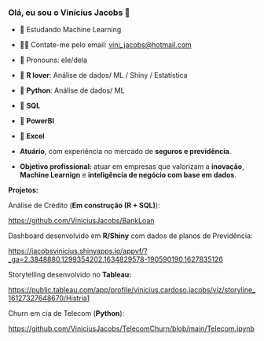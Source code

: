 ### Olá, eu sou o Vinícius Jacobs 👋


- 🌱 Estudando Machine Learning
- 🧏‍♂️ Contate-me pelo email: vini_jacobs@hotmail.com
- 🙂 Pronouns: ele/dela
- 🥇 **R lover**: Análise de dados/ ML / Shiny / Estatística
- 🥇 **Python**:  Análise de dados/ ML
- 🥈 **SQL** 
- 🥈 **PowerBI**
- 🥇 **Excel**
  
- **Atuário**, com experiência no mercado de **seguros e previdência**. 
- **Objetivo profissional:** atuar em empresas que valorizam a **inovação**, **Machine Learnign** e **inteligência de negócio com base em dados**.

**Projetos:**

Análise de Crédito (**Em construção (R + SQL)**):

https://github.com/ViniciusJacobs/BankLoan

Dashboard desenvolvido em **R/Shiny** com dados de planos de Previdência:

https://jacobsvinicius.shinyapps.io/appvf/?_ga=2.3848880.1299354202.1634829578-190590190.1627835126

Storytelling desenvolvido no **Tableau:**

https://public.tableau.com/app/profile/vinicius.cardoso.jacobs/viz/storyline_16127327648670/Histria1

Churn em cia de Telecom (**Python**): 

https://github.com/ViniciusJacobs/TelecomChurn/blob/main/Telecom.ipynb


